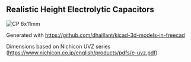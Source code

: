 ## Realistic Height Electrolytic Capacitors

![CP 6x11mm](https://github.com/dhaillant/kicad-3dmodels/raw/master/Capacitors_Radial_THT/CP_Radial_D6.3mm_L11.0mm_P2.50mm.png)


Generated with https://github.com/dhaillant/kicad-3d-models-in-freecad

Dimensions based on Nichicon UVZ series (https://www.nichicon.co.jp/english/products/pdfs/e-uvz.pdf)
